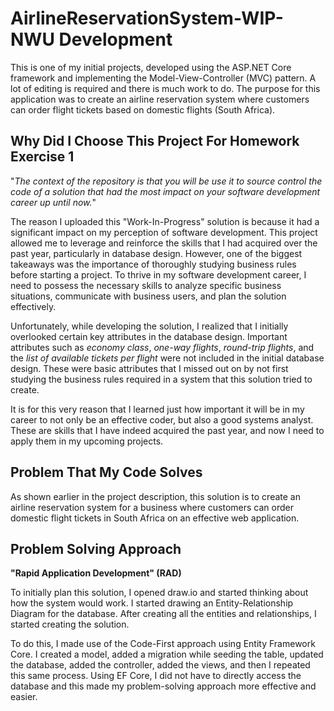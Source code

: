 # AirlineReservationSystem-WIP-NWU Development
This is one of my initial projects, developed using the ASP.NET Core framework and implementing the Model-View-Controller (MVC) pattern. 
A lot of editing is required and there is much work to do. The purpose for this application was to create an airline reservation system 
where customers can order flight tickets based on domestic flights (South Africa).

## Why Did I Choose This Project For Homework Exercise 1
"_The context of the repository is that you will be use it to source control the code of a solution that had the most impact on your 
software development career up until now._"

The reason I uploaded this "Work-In-Progress" solution is because it had a significant impact on my perception of software development. 
This project allowed me to leverage and reinforce the skills that I had acquired over the past year, particularly in database design. 
However, one of the biggest takeaways was the importance of thoroughly studying business rules before starting a project. 
To thrive in my software development career, I need to possess the necessary skills to analyze specific business situations, 
communicate with business users, and plan the solution effectively.

Unfortunately, while developing the solution, I realized that I initially overlooked certain key attributes in the database design. 
Important attributes such as _economy class_, _one-way flights_, _round-trip flights_, and the _list of available tickets per flight_ were not 
included in the initial database design. These were basic attributes that I missed out on by not first studying the business rules 
required in a system that this solution tried to create.

It is for this very reason that I learned just how important it will be in my career to not only be an effective coder, but also a
good systems analyst. These are skills that I have indeed acquired the past year, and now I need to apply them in my upcoming projects.

## Problem That My Code Solves
As shown earlier in the project description, this solution is to create an airline reservation system for a business where customers
can order domestic flight tickets in South Africa on an effective web application.

## Problem Solving Approach

**"Rapid Application Development" (RAD)**

To initially plan this solution, I opened draw.io and started thinking about how the system would work. I started
drawing an Entity-Relationship Diagram for the database. After creating all the entities and relationships, I started creating the solution.

To do this, I made use of the Code-First approach using Entity Framework Core.
I created a model, added a migration while seeding the table, updated the database, added the controller, added the views, 
and then I repeated this same process. Using EF Core, I did not have to directly access the database and this made 
my problem-solving approach more effective and easier.